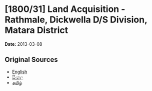 # [1800/31] Land Acquisition - Rathmale, Dickwella D/S Division, Matara District

**Date:** 2013-03-08

## Original Sources

- [English](https://documents.gov.lk/view/extra-gazettes/2013/3/1800-31_E.pdf)
- [සිංහල](https://documents.gov.lk/view/extra-gazettes/2013/3/1800-31_S.pdf)
- [தமிழ்](https://documents.gov.lk/view/extra-gazettes/2013/3/1800-31_T.pdf)
